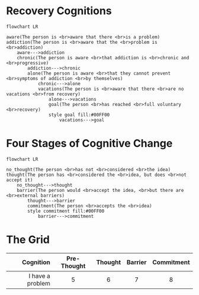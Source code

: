 # Recovery Cognitions

````mermaid
flowchart LR

aware(The person is <br>aware that there <br>is a problem)
addiction(The person is <br>aware that the <br>problem is <br>addiction)
    aware--->addiction
    chronic(The person is aware <br>that addiction is <br>chronic and <br>progressive)
        addiction--->chronic
        alone(The person is aware <br>that they cannot prevent <br>symptoms of addiction <br>by themselves)
            chronic--->alone
            vacations(The person is <br>aware that there <br>are no vacations <br>from recovery)
                alone--->vacations
                goal(The person <br>has reached <br>full voluntary <br>recovery)
                style goal fill:#00FF00
                    vacations--->goal
````

# Four Stages of Cognitive Change
````mermaid
flowchart LR

no_thought(The person <br>has not <br>considered <br>the idea)
thought(The person has <br>considered the <br>idea, but does <br>not accept it)
    no_thought--->thought
    barrier(The person would <br>accept the idea, <br>but there are <br>external barriers)
        thought--->barrier
        commitment(The person <br>accepts the <br>idea)
        style commitment fill:#00FF00
            barrier--->commitment
````

# The Grid

Cognition|Pre-Thought|Thought|Barrier|Commitment
---------:|:----------:|:------:|:-----:|:--------:
I have a problem|5|6|7|8
